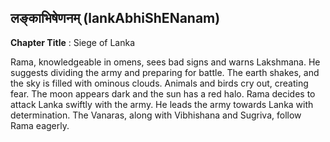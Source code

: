 ## लङ्काभिषेणनम् (lankAbhiShENanam)
**Chapter Title** : Siege of Lanka

Rama, knowledgeable in omens, sees bad signs and warns Lakshmana. He suggests dividing the army and preparing for battle. The earth shakes, and the sky is filled with ominous clouds. Animals and birds cry out, creating fear. The moon appears dark and the sun has a red halo. Rama decides to attack Lanka swiftly with the army. He leads the army towards Lanka with determination. The Vanaras, along with Vibhishana and Sugriva, follow Rama eagerly.